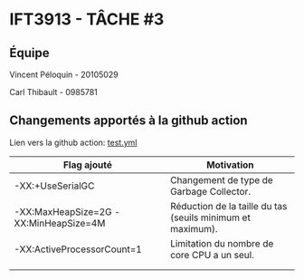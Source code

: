 # IFT3913 - TÂCHE #3
## Équipe

Vincent Péloquin - 20105029

Carl Thibault - 0985781

## Changements apportés à la github action

Lien vers la github action: [test.yml](.github/workflows/test.yml)

| Flag ajouté                           | Motivation                                                                                  |
|---------------------------------------|---------------------------------------------------------------------------------------------|
| -XX:+UseSerialGC                      | Changement de type de Garbage Collector.                                                    |
| -XX:MaxHeapSize=2G -XX:MinHeapSize=4M | Réduction de la taille du tas (seuils minimum et maximum).                                  |
| -XX:ActiveProcessorCount=1            | Limitation du nombre de core CPU a un seul.                                                 |
|                                       |                                                                                             |
|                                       |                                                                                             |
